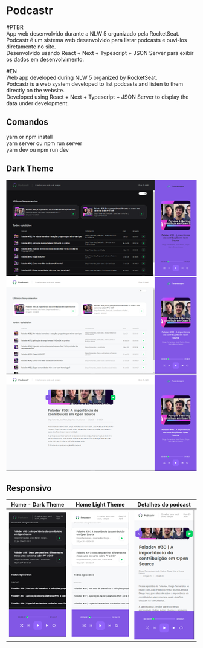 # Podcastr

#PTBR
<br/>
App web desenvolvido durante a NLW 5 organizado pela RocketSeat.
<br/>
Podcastr é um sistema web desenvolvido para listar podcasts e ouvi-los diretamente no site.
<br/>
Desenvolvido usando React + Next + Typescript + JSON Server para exibir os dados em desenvolvimento.
<br/>

#EN
<br />
Web app developed during NLW 5 organized by RocketSeat.
<br />
Podcastr is a web system developed to list podcasts and listen to them directly on the website.
<br />
Developed using React + Next + Typescript + JSON Server to display the data under development.
<br />


## Comandos

yarn or npm install
<br/>
yarn server ou npm run server 
<br/>
yarn dev ou npm run dev 



## Dark Theme

<img src="print2.png" width="600">
<img src="print1.png" width="600">
<img src="print3.png" width="600">


## Responsivo

| Home - Dark Theme                             |  Home Light Theme                                     | Detalhes do podcast                            |
| --------------------------------------------- | ----------------------------------------------------- | ---------------------------------------------- |
|     <img src="print6.png" width="250">        |         <img src="print4.png" width="250">            |        <img src="print5.png" width="250">      |